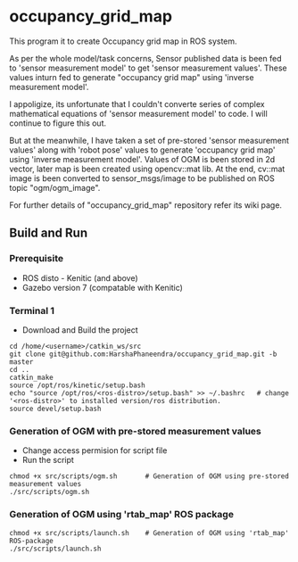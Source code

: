 # occupancy_grid_map

This program it to create Occupancy grid map in ROS system.

As per the whole model/task concerns, Sensor published data is been fed to 'sensor measurement model' to get 
'sensor measurement values'. These values inturn fed to generate "occupancy grid map" using 'inverse measurement model'. 

I appoligize, its unfortunate that I couldn't converte series of complex mathematical equations of 'sensor measurement model' to code.
I will continue to figure this out.

But at the meanwhile, I have taken a set of pre-stored 'sensor measurement values' 
along with 'robot pose' values to generate 'occupancy grid map' using 'inverse measurement model'.
Values of OGM is been stored in 2d vector, later map is been created using opencv::mat lib.
At the end, cv::mat image is been converted to sensor_msgs/image to be published 
on ROS topic "ogm/ogm_image".

For further details of "occupancy_grid_map" repository refer its wiki page. 

## Build and Run
### Prerequisite 
* ROS disto - Kenitic (and above)
* Gazebo version 7 (compatable with Kenitic) 

### Terminal 1
* Download and Build the project
```
cd /home/<username>/catkin_ws/src
git clone git@github.com:HarshaPhaneendra/occupancy_grid_map.git -b master
cd ..
catkin_make
source /opt/ros/kinetic/setup.bash
echo "source /opt/ros/<ros-distro>/setup.bash" >> ~/.bashrc   # change '<ros-distro>' to installed version/ros distribution.
source devel/setup.bash
```
### Generation of OGM with pre-stored measurement values 
* Change access permision for script file 
* Run the script
```
chmod +x src/scripts/ogm.sh       # Generation of OGM using pre-stored measurement values 
./src/scripts/ogm.sh
```

### Generation of OGM using 'rtab_map' ROS package
```
chmod +x src/scripts/launch.sh    # Generation of OGM using 'rtab_map' ROS-package 
./src/scripts/launch.sh
```
